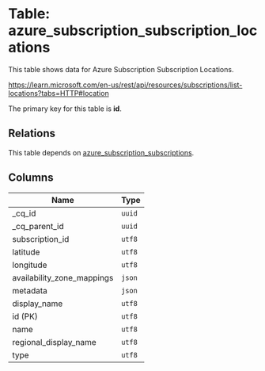 # Table: azure_subscription_subscription_locations

This table shows data for Azure Subscription Subscription Locations.

https://learn.microsoft.com/en-us/rest/api/resources/subscriptions/list-locations?tabs=HTTP#location

The primary key for this table is **id**.

## Relations

This table depends on [azure_subscription_subscriptions](azure_subscription_subscriptions.md).

## Columns

| Name          | Type          |
| ------------- | ------------- |
|_cq_id|`uuid`|
|_cq_parent_id|`uuid`|
|subscription_id|`utf8`|
|latitude|`utf8`|
|longitude|`utf8`|
|availability_zone_mappings|`json`|
|metadata|`json`|
|display_name|`utf8`|
|id (PK)|`utf8`|
|name|`utf8`|
|regional_display_name|`utf8`|
|type|`utf8`|